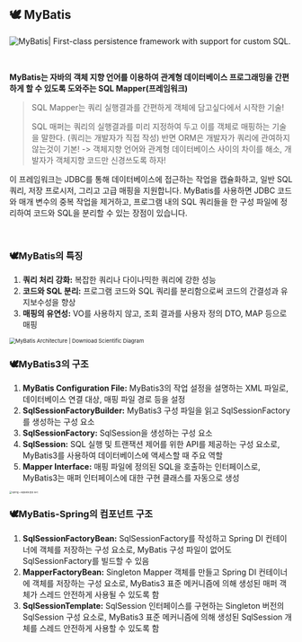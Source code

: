 ## 🕊️ MyBatis

![MyBatis| First-class persistence framework with support for custom SQL.](https://media.licdn.com/dms/image/D5612AQGFdbc7_m9_XA/article-cover_image-shrink_600_2000/0/1673530346698?e=2147483647&v=beta&t=VXFj2oeK408dKKGR1eWL0iRu3h0IH1jcCnrMLcPudc4)

<br/>

**MyBatis는 자바의 객체 지향 언어를 이용하여 관계형 데이터베이스 프로그래밍을 간편하게 할 수 있도록 도와주는 SQL Mapper(프레임워크)**

> SQL Mapper는 쿼리 실행결과를 간편하게 객체에 담고싶다에서 시작한 기술!
>
> SQL 매퍼는 쿼리의 실행결과를 미리 지정하여 두고 이를 객체로 매핑하는 기술을 말한다. (쿼리는 개발자가 직접 작성)
> 반면 ORM은 개발자가 쿼리에 관여하지 않는것이 기본! -> 객체지향 언어와 관계형 데이터베이스 사이의 차이를 해소, 개발자가 객체지향 코드만 신경쓰도록 하자!

이 프레임워크는 JDBC를 통해 데이터베이스에 접근하는 작업을 캡슐화하고, 일반 SQL 쿼리, 저장 프로시저, 그리고 고급 매핑을 지원합니다. MyBatis를 사용하면 JDBC 코드와 매개 변수의 중복 작업을 제거하고, 프로그램 내의 SQL 쿼리들을 한 구성 파일에 정리하여 코드와 SQL을 분리할 수 있는 장점이 있습니다.

<br/>

### 🕊️MyBatis의 특징

1. **쿼리 처리 강화:** 복잡한 쿼리나 다이나믹한 쿼리에 강한 성능
2. **코드와 SQL 분리:** 프로그램 코드와 SQL 쿼리를 분리함으로써 코드의 간결성과 유지보수성을 향상
3. **매핑의 유연성:** VO를 사용하지 않고, 조회 결과를 사용자 정의 DTO, MAP 등으로 매핑

<img src="https://www.researchgate.net/publication/304571194/figure/fig2/AS:378259620548610@1467195529603/MyBatis-Architecture.png" alt="MyBatis Architecture | Download Scientific Diagram" style="zoom:67%;" />

<br/>

### 🕊️MyBatis3의 구조

1. **MyBatis Configuration File:** MyBatis3의 작업 설정을 설명하는 XML 파일로, 데이터베이스 연결 대상, 매핑 파일 경로 등을 설정
2. **SqlSessionFactoryBuilder:** MyBatis3 구성 파일을 읽고 SqlSessionFactory를 생성하는 구성 요소
3. **SqlSessionFactory:** SqlSession을 생성하는 구성 요소
4. **SqlSession:** SQL 실행 및 트랜잭션 제어를 위한 API를 제공하는 구성 요소로, MyBatis3를 사용하여 데이터베이스에 액세스할 때 주요 역할
5. **Mapper Interface:** 매핑 파일에 정의된 SQL을 호출하는 인터페이스로, MyBatis3는 매퍼 인터페이스에 대한 구현 클래스를 자동으로 생성

<img src="https://blog.kakaocdn.net/dn/mvlsH/btrSAw0WxGY/pfJI0ax4TTpdkDvhW9Rpk0/img.png" alt="Spring + Mybatis 활용 원리" style="zoom:27%;" />

<br/>

### 🕊️MyBatis-Spring의 컴포넌트 구조

1. **SqlSessionFactoryBean:** SqlSessionFactory를 작성하고 Spring DI 컨테이너에 객체를 저장하는 구성 요소로, MyBatis 구성 파일이 없어도 SqlSessionFactory를 빌드할 수 있음
2. **MapperFactoryBean:** Singleton Mapper 객체를 만들고 Spring DI 컨테이너에 객체를 저장하는 구성 요소로, MyBatis3 표준 메커니즘에 의해 생성된 매퍼 객체가 스레드 안전하게 사용될 수 있도록 함
3. **SqlSessionTemplate:** SqlSession 인터페이스를 구현하는 Singleton 버전의 SqlSession 구성 요소로, MyBatis3 표준 메커니즘에 의해 생성된 SqlSession 개체를 스레드 안전하게 사용할 수 있도록 함